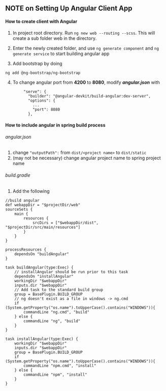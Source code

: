 ## NOTE on Setting Up Angular Client App
#### How to create client with Angular
1. In project root directory. Run `ng new web --routing --scss`. This will create a sub
folder web in the directory.

2. Enter the newly created folder, and use `ng generate component` and 
`ng generate service` to start building angular app

3. Add bootstrap by doing
```
ng add @ng-bootstrap/ng-bootstrap
```     

4. To change angular port from **4200** to **8080**, modify **_angular.json_**
with 
```
        "serve": {
          "builder": "@angular-devkit/build-angular:dev-server",
          "options": {
            ...
            "port": 8080
          },
```


#### How to include angular in spring build process
###### angular.json
1. change `"outputPath":` from `dist/<project name>` to `dist/static`
2. (may not be necessary) change angular project name to spring project name

###### build.gradle
1. Add the following
```
//build angular
def webappDir = "$projectDir/web"
sourceSets {
	main {
		resources {
			srcDirs = ["$webappDir/dist", "$projectDir/src/main/resources"]
		}
	}
}

processResources {
	dependsOn "buildAngular"
}

task buildAngular(type:Exec) {
	// installAngular should be run prior to this task
	dependsOn "installAngular"
	workingDir "$webappDir"
	inputs.dir "$webappDir"
	// Add task to the standard build group
	group = BasePlugin.BUILD_GROUP
	// ng doesn't exist as a file in windows -> ng.cmd
	if (System.getProperty("os.name").toUpperCase().contains("WINDOWS")){
		commandLine "ng.cmd", "build"
	} else {
		commandLine "ng", "build"
	}
}

task installAngular(type:Exec) {
	workingDir "$webappDir"
	inputs.dir "$webappDir"
	group = BasePlugin.BUILD_GROUP
	if (System.getProperty("os.name").toUpperCase().contains("WINDOWS")){
		commandLine "npm.cmd", "install"
	} else {
		commandLine "npm", "install"
	}
}
```